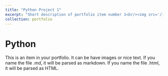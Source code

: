```yaml
---
title: "Python Project 1"
excerpt: "Short description of portfolio item number 1<br/><img src='/images/500x300.png'>"
collection: portfolio
---
```


Python
======
This is an item in your portfolio. It can be have images or nice text. If you name the file .md, it will be parsed as markdown. If you name the file .html, it will be parsed as HTML. 
